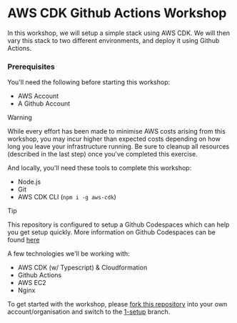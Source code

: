 # AWS CDK Github Actions Workshop

In this workshop, we will setup a simple stack using AWS CDK. We will then vary this stack to two different environments, and deploy it using Github Actions. 

### Prerequisites

You'll need the following before starting this workshop:
- AWS Account
- A Github Account

>[!WARNING]
>While every effort has been made to minimise AWS costs arising from this workshop, you may incur higher than expected costs depending on how long you leave your infrastructure running. Be sure to cleanup all resources (described in the last step) once you've completed this exercise.
 
And locally, you'll need these tools to complete this workshop:
- Node.js
- Git
- AWS CDK CLI (`npm i -g aws-cdk`)

>[!TIP]
>This repository is configured to setup a Github Codespaces which can help you get setup quickly. More information on Github Codespaces can be found [here](https://docs.github.com/en/codespaces/overview)

A few technologies we'll be working with:

- AWS CDK (w/ Typescript) & Cloudformation
- Github Actions
- AWS EC2
- Nginx

To get started with the workshop, please [fork this repository](https://github.com/karchit/aws-cdk-github-workshop/fork) into your own account/organisation and switch to the [1-setup](https://github.com/karchit/aws-cdk-github-workshop/tree/1-setup) branch.
